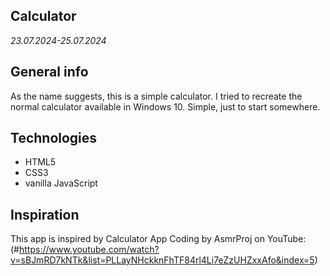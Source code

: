 ## Calculator
_23.07.2024-25.07.2024_

## General info
As the name suggests, this is a simple calculator. I tried to recreate the normal calculator available in Windows 10.
Simple, just to start somewhere.

## Technologies
* HTML5
* CSS3
* vanilla JavaScript

## Inspiration
This app is inspired by Calculator App Coding by AsmrProj on YouTube:
(#https://www.youtube.com/watch?v=sBJmRD7kNTk&list=PLLayNHckknFhTF84rl4Li7eZzUHZxxAfo&index=5)
